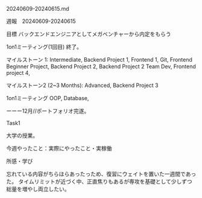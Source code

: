 20240609-20240615.md

週報　20240609-20240615

目標 バックエンドエンジニアとしてメガベンチャーから内定をもらう

1on1ミーティング(1回目) 終了。

マイルストーン 1: Intermediate, Backend Project 1, Frontend 1, Git, Frontend Beginner Project, Backend Project 2, Backend Project 2 Team Dev, Frontend project 4,

マイルストーン2 (2~3 Months): Advanced, Backend Project 3

1on1ミーティング
OOP, Database,

ーーー12月//ポートフォリオ完遂。

Task1

大学の授業。

今週やったこと：実際にやったこと・実稼働

所感・学び

忘れている内容がちらほらあったっため、復習にウェイトを置いた一週間であった。
タイムリミットが近づく中、正直焦りもあるが専攻を基礎として少しずつ総量を増やし両立したい。



